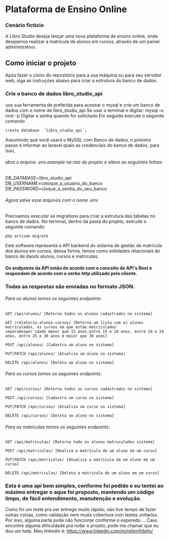 # Plataforma de Ensino Online


### Cenário fictício
A Libro Studio deseja lançar uma nova plataforma de ensino online, onde desejamos
realizar a matrícula de alunos em cursos, através de um painel administrativo.

## Como iniciar o projeto
Após fazer o clono do repositório para a sua máquina ou para seu servidor web, siga as instruções abaixo para criar a estrutura do banco de dados.

### Crie o banco de dados libro_studio_api
use sua ferramenta de preferida para acessar o mysql e crie um banco de dados com o nome de 
libro_studio_api
Se usar o terminal e digitar: mysql -u root -p
Digitar a senha quando for solicitado
Em seguida execute o seguinte comando


```shell
create database  `libro_studio_api`;
```
Assumindo que você usará o MySQL com Banco de dados, o próximo passo é informar ao laravel quais as credenciais do banco de dados, para isso, 
###### abra o arquivo .env.example na raíz do projeto e altere as seguintes linhas:

DB_DATABASE=libro_studio_api <br />
DB_USERNAME=coloque_o_usuario_do_banco <br />
DB_PASSWORD=cloque_a_senha_do_seu_banco <br />

###### Agora salve esse arquivos com o nome .env

Precisamos executar as migrations para criar a estrutura das tabelas no banco de dados.
No terminal, dentro da pasta do projeto, execute o seguinte comando:
```shell
php artisan migrate
```

Este software representa a API backend do sistema de gestão de matrícula dos alunos em cursos, dessa forma, temos como entidades relacionais do banco de daods alunos, cursos e matrículas.

#### Os endpoints da API estão de acordo com o conceito de API's Rest e respondem de acordo com o verbo http utilizado pelo cliente.
### Todas as respostas são enviadas no formato JSON.
###### Para os alunos temos os seguintes endpoints:
```shell
GET /api/alunos/ [Retorna todos os alunos cadastrados no sistema]
```

```shell
GET /relatorio-alunos-cursos/ [Retorna um lista com os alunos matriculados, os cursos em que estão matriculados 
separadospor idade menor que 15 anos,entre 15 e 18 anos, entre 19 e 24 anos, entre 25 e 30 anos e maior que 30 anos]
```

```shell
POST /api/alunos/ [Cadastra um aluno no sistema]
```
```shell
PUT|PATCH /api/alunos/ [Atualiza um aluno no sistema]
```
```shell
DELETE /api/alunos/ [Deleta um aluno no sistema]
```
###### Para os cursos temos os seguintes endpoints:
```shell
GET /api/cursos/ [Retorna todos os cursos cadastrados no sistema]
```

```shell
POST /api/cursos/ [Cadastra um curso no sistema]
```
```shell
PUT|PATCH /api/cursos/ [Atualiza um curso no sistema]
```
```shell
DELETE /api/cursos/ [Deleta um aluno no sistema]
```
###### Para as matrículas temos os seguintes endpoints:
```shell
GET /api/matriculas/ [Retorna todo os alunos matruculados sistema]
```

```shell
POST /api/matriculas/ [Realiza a matrícula de um aluno em um curso]
```
```shell
PUT|PATCH /api/matriculas/ [Atualiza a matrícula de um aluno em um curso]
```
```shell
DELETE /api/matriculas/ [Deleta a matrícula de um aluno em um curso]
```

### Esta é uma api bem simples, conforme foi pedido e eu tentei ao máximo entregar o aque foi proposto, mantendo um código limpo, de fácil entendimento, manutenção e evolução.
Como foi um teste pra ser entrege muito rápido, não tive tempo de fazer outras coisas, como validação nem muita cobertura com testes unitários. Por isso, alguma parte pode não funcionar conforme o esperedo.
..
Caso encontre alguma dificuldade pra rodar o projeto, pode me chamar que eu dou um help. Meu linkedin é: https://www.linkedin.com/in/reltonfidelis/

